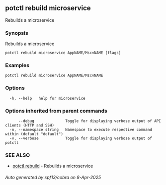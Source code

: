 ## potctl rebuild microservice

Rebuilds a microservice

### Synopsis

Rebuilds a microservice

```
potctl rebuild microservice AppNAME/MscvNAME [flags]
```

### Examples

```
potctl rebuild microservice AppNAME/MscvNAME
```

### Options

```
  -h, --help   help for microservice
```

### Options inherited from parent commands

```
      --debug              Toggle for displaying verbose output of API clients (HTTP and SSH)
  -n, --namespace string   Namespace to execute respective command within (default "default")
  -v, --verbose            Toggle for displaying verbose output of potctl
```

### SEE ALSO

* [potctl rebuild](potctl_rebuild.md)	 - Rebuilds a microservice

###### Auto generated by spf13/cobra on 8-Apr-2025

